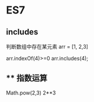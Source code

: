 # ES7

## includes

判断数组中存在某元素
arr = [1, 2,3]

arr.indexOf(4)>=0
arr.includes(4);

## ** 指数运算

Math.pow(2,3)
2**3